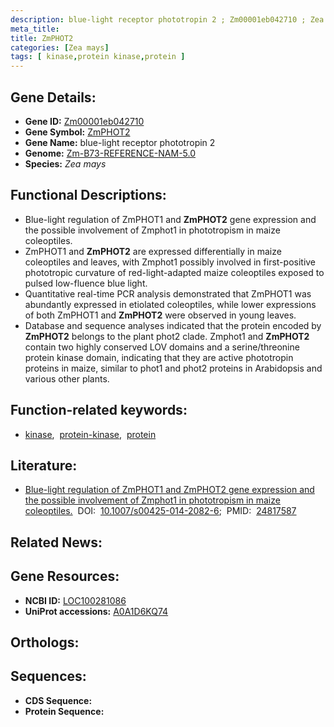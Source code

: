 ```yaml
---
description: blue-light receptor phototropin 2 ; Zm00001eb042710 ; Zea mays
meta_title:
title: ZmPHOT2
categories: [Zea mays]
tags: [ kinase,protein kinase,protein ]
---
```


## Gene Details:
- **Gene ID:** [Zm00001eb042710]()
- **Gene Symbol:** <u>ZmPHOT2</u>
- **Gene Name:** blue-light receptor phototropin 2
- **Genome:** [Zm-B73-REFERENCE-NAM-5.0]()
- **Species:** *Zea mays*

## Functional Descriptions:
   - Blue-light regulation of ZmPHOT1 and **ZmPHOT2** gene expression and the possible involvement of Zmphot1 in phototropism in maize coleoptiles.
   - ZmPHOT1 and **ZmPHOT2** are expressed differentially in maize coleoptiles and leaves, with Zmphot1 possibly involved in first-positive phototropic curvature of red-light-adapted maize coleoptiles exposed to pulsed low-fluence blue light.
   - Quantitative real-time PCR analysis demonstrated that ZmPHOT1 was abundantly expressed in etiolated coleoptiles, while lower expressions of both ZmPHOT1 and **ZmPHOT2** were observed in young leaves.
   - Database and sequence analyses indicated that the protein encoded by **ZmPHOT2** belongs to the plant phot2 clade. Zmphot1 and **ZmPHOT2** contain two highly conserved LOV domains and a serine/threonine protein kinase domain, indicating that they are active phototropin proteins in maize, similar to phot1 and phot2 proteins in Arabidopsis and various other plants.

## Function-related keywords:
   - [kinase](/tags/kinase/),&nbsp;&nbsp;[protein-kinase](/tags/protein-kinase/),&nbsp;&nbsp;[protein](/tags/protein/)

## Literature:
   - [Blue-light regulation of ZmPHOT1 and ZmPHOT2 gene expression and the possible involvement of Zmphot1 in phototropism in maize coleoptiles.](https://doi.org/10.1007/s00425-014-2082-6)&nbsp;&nbsp;DOI:&nbsp;&nbsp;[10.1007/s00425-014-2082-6](https://doi.org/10.1007/s00425-014-2082-6);&nbsp;&nbsp;PMID:&nbsp;&nbsp;[24817587](https://pubmed.ncbi.nlm.nih.gov/24817587/)

## Related News:

## Gene Resources:
- **NCBI ID:**  [LOC100281086](https://www.ncbi.nlm.nih.gov/gene/?term=LOC100281086)
- **UniProt accessions:**  [A0A1D6KQ74](https://www.uniprot.org/uniprotkb/A0A1D6KQ74/entry)

## Orthologs:

## Sequences:
- **CDS Sequence:**
- **Protein Sequence:**
